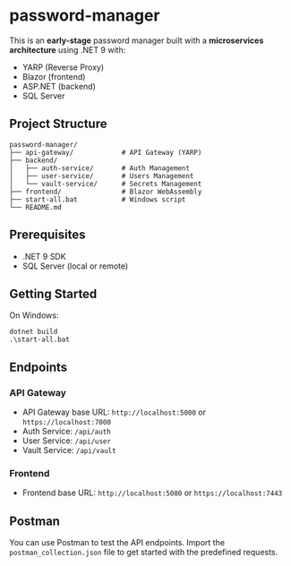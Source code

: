 # password-manager

This is an **early-stage** password manager built with a **microservices architecture** using .NET 9 with:
- YARP (Reverse Proxy)
- Blazor (frontend)
- ASP.NET (backend)
- SQL Server

## Project Structure

```plaintext
password-manager/
├── api-gateway/            # API Gateway (YARP)
├── backend/
│   ├── auth-service/       # Auth Management
│   ├── user-service/       # Users Management
│   └── vault-service/      # Secrets Management
├── frontend/               # Blazor WebAssembly
├── start-all.bat           # Windows script
└── README.md
```

## Prerequisites

- .NET 9 SDK
- SQL Server (local or remote)

## Getting Started

On Windows:

```
dotnet build
.\start-all.bat
```

## Endpoints

### API Gateway

- API Gateway base URL: `http://localhost:5000` or `https://localhost:7000`
- Auth Service: `/api/auth`
- User Service: `/api/user`
- Vault Service: `/api/vault`

### Frontend

- Frontend base URL: `http://localhost:5080` or `https://localhost:7443`

## Postman

You can use Postman to test the API endpoints. Import the `postman_collection.json` file to get started with the predefined requests.